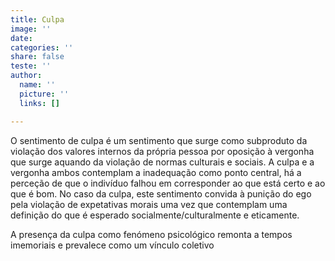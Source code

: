 ```yaml
---
title: Culpa
image: ''
date: 
categories: ''
share: false
teste: ''
author:
  name: ''
  picture: ''
  links: []

---
```

O sentimento de culpa é um sentimento que surge como subproduto da violação dos valores internos da própria pessoa por oposição à vergonha que surge aquando da violação de normas culturais e sociais. A culpa e a vergonha ambos contemplam a inadequação como ponto central, há a perceção de que o indivíduo falhou em corresponder ao que está certo e ao que é bom. No caso da culpa, este sentimento convida à punição do ego pela violação de expetativas morais uma vez que contemplam uma definição do que é esperado socialmente/culturalmente e eticamente.

A presença da culpa como fenómeno psicológico remonta a tempos imemoriais e prevalece como um vínculo coletivo 